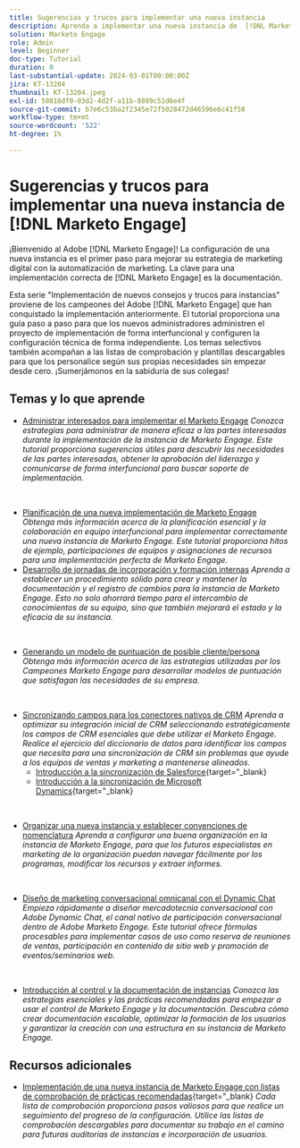 ```yaml
---
title: Sugerencias y trucos para implementar una nueva instancia
description: Aprenda a implementar una nueva instancia de  [!DNL Marketo Engage]  para aprovechar al máximo su potencia.
solution: Marketo Engage
role: Admin
level: Beginner
doc-type: Tutorial
duration: 0
last-substantial-update: 2024-03-01T00:00:00Z
jira: KT-13204
thumbnail: KT-13204.jpeg
exl-id: 58816df0-03d2-4d2f-a11b-8809c51d6e4f
source-git-commit: b7e6c53ba2f2345e72f5028472d46596e6c41f58
workflow-type: tm+mt
source-wordcount: '522'
ht-degree: 1%

---
```


# Sugerencias y trucos para implementar una nueva instancia de [!DNL Marketo Engage]

¡Bienvenido al Adobe [!DNL Marketo Engage]! La configuración de una nueva instancia es el primer paso para mejorar su estrategia de marketing digital con la automatización de marketing. La clave para una implementación correcta de [!DNL Marketo Engage] es la documentación.

Esta serie &quot;Implementación de nuevos consejos y trucos para instancias&quot; proviene de los campeones del Adobe [!DNL Marketo Engage] que han conquistado la implementación anteriormente. El tutorial proporciona una guía paso a paso para que los nuevos administradores administren el proyecto de implementación de forma interfuncional y configuren la configuración técnica de forma independiente. Los temas selectivos también acompañan a las listas de comprobación y plantillas descargables para que los personalice según sus propias necesidades sin empezar desde cero. ¡Sumerjámonos en la sabiduría de sus colegas!

## Temas y lo que aprende

* [Administrar interesados para implementar el Marketo Engage](/help/marketo-tutorial-implementing-new-instance/managing-stakeholder-communications.md)
  *Conozca estrategias para administrar de manera eficaz a las partes interesadas durante la implementación de la instancia de Marketo Engage. Este tutorial proporciona sugerencias útiles para descubrir las necesidades de las partes interesadas, obtener la aprobación del liderazgo y comunicarse de forma interfuncional para buscar soporte de implementación.*
<br>

* [Planificación de una nueva implementación de Marketo Engage](/help/marketo-tutorial-implementing-new-instance/planning-for-new-implementation.md)
  *Obtenga más información acerca de la planificación esencial y la colaboración en equipo interfuncional para implementar correctamente una nueva instancia de Marketo Engage. Este tutorial proporciona hitos de ejemplo, participaciones de equipos y asignaciones de recursos para una implementación perfecta de Marketo Engage.*
  <br>
* [Desarrollo de jornadas de incorporación y formación internas](/help/marketo-tutorial-implementing-new-instance/internal-training-roadshow.md)
  *Aprenda a establecer un procedimiento sólido para crear y mantener la documentación y el registro de cambios para la instancia de Marketo Engage. Esto no solo ahorrará tiempo para el intercambio de conocimientos de su equipo, sino que también mejorará el estado y la eficacia de su instancia.*
<br>

* [Generando un modelo de puntuación de posible cliente/persona](/help/marketo-tutorial-implementing-new-instance/building-person-scoring-model.md)
  *Obtenga más información acerca de las estrategias utilizadas por los Campeones Marketo Engage para desarrollar modelos de puntuación que satisfagan las necesidades de su empresa.*
<br>

* [Sincronizando campos para los conectores nativos de CRM](/help/marketo-tutorial-implementing-new-instance/syncing-fields-for-crm-integration.md)
  *Aprenda a optimizar su integración inicial de CRM seleccionando estratégicamente los campos de CRM esenciales que debe utilizar el Marketo Engage. Realice el ejercicio del diccionario de datos para identificar los campos que necesita para una sincronización de CRM sin problemas que ayude a los equipos de ventas y marketing a mantenerse alineados.*
   * [Introducción a la sincronización de Salesforce](https://experienceleague.adobe.com/en/docs/marketo-learn/tutorials/lead-and-data-management/salesforce-sync-setup){target="_blank}
   * [Introducción a la sincronización de Microsoft Dynamics](https://experienceleague.adobe.com/en/docs/marketo-learn/tutorials/lead-and-data-management/microsoft-dynamics-sync-setup){target="_blank}
<br>

* [Organizar una nueva instancia y establecer convenciones de nomenclatura](/help/marketo-tutorial-implementing-new-instance/organizing-new-instance.md)
  *Aprenda a configurar una buena organización en la instancia de Marketo Engage, para que los futuros especialistas en marketing de la organización puedan navegar fácilmente por los programas, modificar los recursos y extraer informes.*
<br>

* [Diseño de marketing conversacional omnicanal con el Dynamic Chat](/help/marketo-tutorial-implementing-new-instance/designing-omnichannel-conversational-marketing.md)
  *Empieza rápidamente a diseñar mercadotecnia conversacional con Adobe Dynamic Chat, el canal nativo de participación conversacional dentro de Adobe Marketo Engage. Este tutorial ofrece fórmulas procesables para implementar casos de uso como reserva de reuniones de ventas, participación en contenido de sitio web y promoción de eventos/seminarios web.*
<br>

* [Introducción al control y la documentación de instancias](/help/marketo-tutorial-implementing-new-instance/documenting-your-instance.md)
  *Conozca las estrategias esenciales y las prácticas recomendadas para empezar a usar el control de Marketo Engage y la documentación. Descubra cómo crear documentación escalable, optimizar la formación de los usuarios y garantizar la creación con una estructura en su instancia de Marketo Engage.*

## Recursos adicionales

* [Implementación de una nueva instancia de Marketo Engage con listas de comprobación de prácticas recomendadas](https://experienceleague.adobe.com/en/docs/marketo/using/getting-started/implementing-a-new-marketo-engage-instance/where-to-start){target="_blank}
  *Cada lista de comprobación proporciona pasos valiosos para que realice un seguimiento del progreso de la configuración. Utilice las listas de comprobación descargables para documentar su trabajo en el camino para futuras auditorías de instancias e incorporación de usuarios.*

